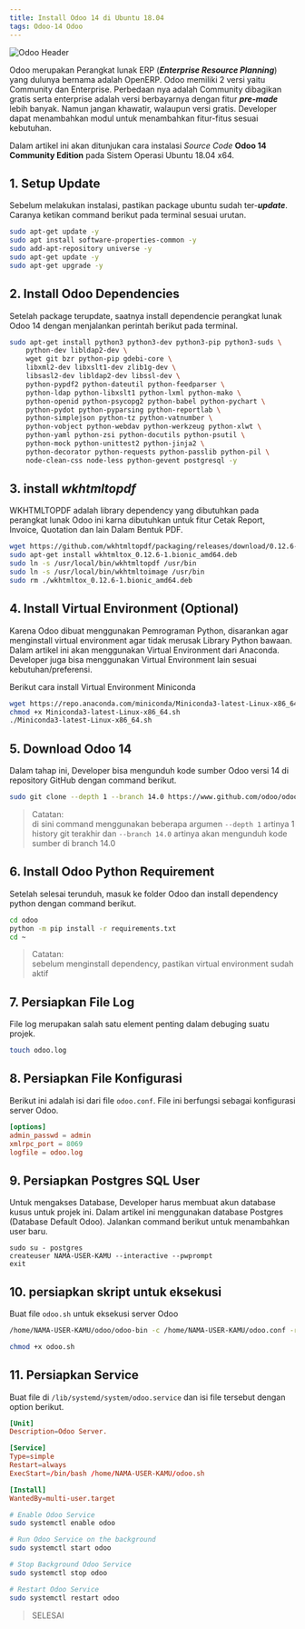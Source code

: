 ```yaml
---
title: Install Odoo 14 di Ubuntu 18.04
tags: Odoo-14 Odoo 
---
```


![Odoo Header](https://mashanz.com/media/header-odoo.svg)

Odoo merupakan Perangkat lunak ERP (___Enterprise Resource Planning___) yang dulunya bernama adalah OpenERP. Odoo memiliki 2 versi yaitu Community dan Enterprise. Perbedaan nya adalah Community dibagikan gratis serta enterprise adalah versi berbayarnya dengan fitur ___pre-made___ lebih banyak. Namun jangan khawatir, walaupun versi gratis. Developer dapat menambahkan modul untuk menambahkan fitur-fitus sesuai kebutuhan.

Dalam artikel ini akan ditunjukan cara instalasi _Source Code_ __Odoo 14 Community Edition__ pada Sistem Operasi Ubuntu 18.04 x64.

## 1. Setup Update

Sebelum melakukan instalasi, pastikan package ubuntu sudah ter-___update___. Caranya ketikan command berikut pada terminal sesuai urutan.

```sh
sudo apt-get update -y
sudo apt install software-properties-common -y
sudo add-apt-repository universe -y
sudo apt-get update -y
sudo apt-get upgrade -y
```

<!--more-->

## 2. Install Odoo Dependencies

Setelah package terupdate, saatnya install dependencie perangkat lunak Odoo 14 dengan menjalankan perintah berikut pada terminal.

```sh
sudo apt-get install python3 python3-dev python3-pip python3-suds \
    python-dev libldap2-dev \
    wget git bzr python-pip gdebi-core \
    libxml2-dev libxslt1-dev zlib1g-dev \
    libsasl2-dev libldap2-dev libssl-dev \
    python-pypdf2 python-dateutil python-feedparser \
    python-ldap python-libxslt1 python-lxml python-mako \
    python-openid python-psycopg2 python-babel python-pychart \
    python-pydot python-pyparsing python-reportlab \
    python-simplejson python-tz python-vatnumber \
    python-vobject python-webdav python-werkzeug python-xlwt \
    python-yaml python-zsi python-docutils python-psutil \
    python-mock python-unittest2 python-jinja2 \
    python-decorator python-requests python-passlib python-pil \
    node-clean-css node-less python-gevent postgresql -y
```

## 3. install ___wkhtmltopdf___

WKHTMLTOPDF adalah library dependency yang dibutuhkan pada perangkat lunak Odoo ini karna dibutuhkan untuk fitur Cetak Report, Invoice, Quotation dan lain Dalam Bentuk PDF.

```sh
wget https://github.com/wkhtmltopdf/packaging/releases/download/0.12.6-1/wkhtmltox_0.12.6-1.bionic_amd64.deb
sudo apt-get install wkhtmltox_0.12.6-1.bionic_amd64.deb
sudo ln -s /usr/local/bin/wkhtmltopdf /usr/bin
sudo ln -s /usr/local/bin/wkhtmltoimage /usr/bin
sudo rm ./wkhtmltox_0.12.6-1.bionic_amd64.deb
```

## 4. Install Virtual Environment (Optional)

Karena Odoo dibuat menggunakan Pemrograman Python, disarankan agar menginstall virtual environment agar tidak merusak Library Python bawaan. Dalam artikel ini akan menggunakan Virtual Environment dari Anaconda. Developer juga bisa menggunakan Virtual Environment lain sesuai kebutuhan/preferensi.

Berikut cara install Virtual Environment Miniconda

```sh
wget https://repo.anaconda.com/miniconda/Miniconda3-latest-Linux-x86_64.sh
chmod +x Miniconda3-latest-Linux-x86_64.sh
./Miniconda3-latest-Linux-x86_64.sh
```

## 5. Download Odoo 14

Dalam tahap ini, Developer bisa mengunduh kode sumber Odoo versi 14 di repository GitHub dengan command berikut.

```sh
sudo git clone --depth 1 --branch 14.0 https://www.github.com/odoo/odoo.git
```
> Catatan: <br/>
di sini command menggunakan beberapa argumen `--depth 1` artinya 1 history git terakhir dan `--branch 14.0` artinya akan mengunduh kode sumber di branch 14.0

## 6. Install Odoo Python Requirement

Setelah selesai terunduh, masuk ke folder Odoo dan install dependency python dengan command berikut.

```sh
cd odoo
python -m pip install -r requirements.txt
cd ~
```
> Catatan: <br/>
sebelum menginstall dependency, pastikan virtual environment sudah aktif

## 7. Persiapkan File Log

File log merupakan salah satu element penting dalam debuging suatu projek.

```sh
touch odoo.log
```

## 8. Persiapkan File Konfigurasi

Berikut ini adalah isi dari file `odoo.conf`. File ini berfungsi sebagai konfigurasi server Odoo.

```conf
[options]
admin_passwd = admin
xmlrpc_port = 8069
logfile = odoo.log
```

## 9. Persiapkan Postgres SQL User

Untuk mengakses Database, Developer harus membuat akun database kusus untuk projek ini. Dalam artikel ini menggunakan database Postgres (Database Default Odoo). Jalankan command berikut untuk menambahkan user baru.

```
sudo su - postgres 
createuser NAMA-USER-KAMU --interactive --pwprompt
exit
```

## 10. persiapkan skript untuk eksekusi

Buat file `odoo.sh` untuk eksekusi server Odoo

```sh
/home/NAMA-USER-KAMU/odoo/odoo-bin -c /home/NAMA-USER-KAMU/odoo.conf -r "NAMA-USER-KAMU" -w "PASSWORD-POSTGRES" --db_host "127.0.0.1" --limit-time-real=0 -s

chmod +x odoo.sh
```

## 11. Persiapkan Service

Buat file di `/lib/systemd/system/odoo.service` dan isi file tersebut dengan option berikut.

```conf
[Unit]
Description=Odoo Server.

[Service]
Type=simple
Restart=always
ExecStart=/bin/bash /home/NAMA-USER-KAMU/odoo.sh

[Install]
WantedBy=multi-user.target
```

```sh
# Enable Odoo Service
sudo systemctl enable odoo

# Run Odoo Service on the background
sudo systemctl start odoo

# Stop Background Odoo Service
sudo systemctl stop odoo

# Restart Odoo Service
sudo systemctl restart odoo
```

> SELESAI
